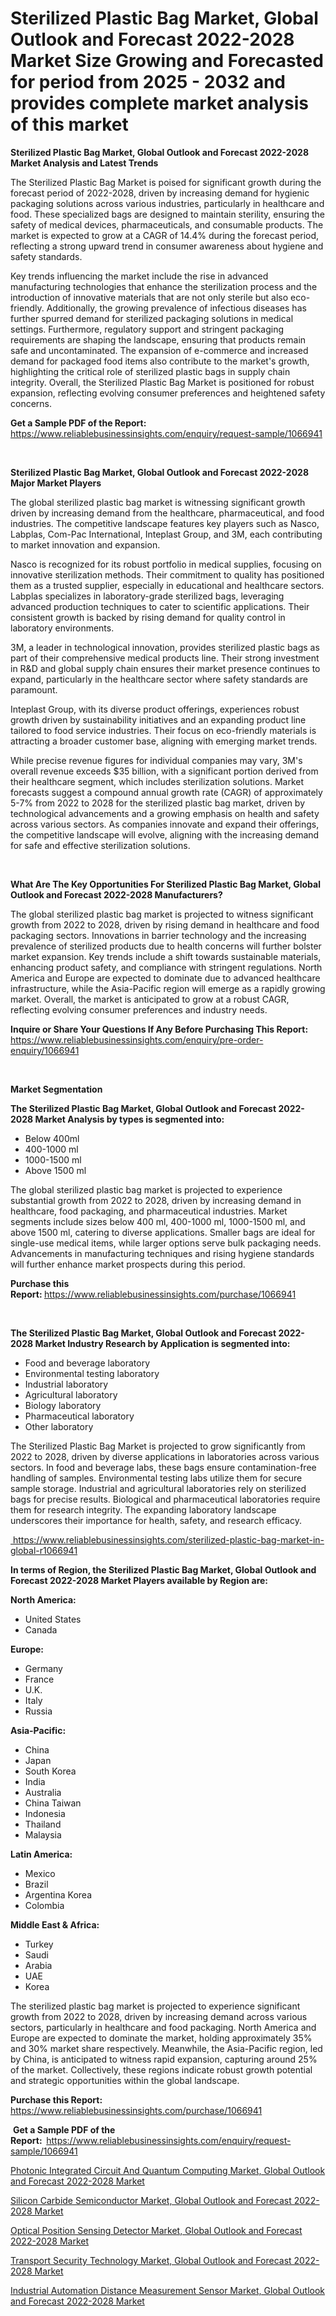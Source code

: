 <p><h1>Sterilized Plastic Bag Market, Global Outlook and Forecast 2022-2028 Market Size Growing and Forecasted for period from 2025 - 2032 and provides complete market analysis of this market</h1></p><p><strong>Sterilized Plastic Bag Market, Global Outlook and Forecast 2022-2028 Market Analysis and Latest Trends</strong></p>
<p><p>The Sterilized Plastic Bag Market is poised for significant growth during the forecast period of 2022-2028, driven by increasing demand for hygienic packaging solutions across various industries, particularly in healthcare and food. These specialized bags are designed to maintain sterility, ensuring the safety of medical devices, pharmaceuticals, and consumable products. The market is expected to grow at a CAGR of 14.4% during the forecast period, reflecting a strong upward trend in consumer awareness about hygiene and safety standards.</p><p>Key trends influencing the market include the rise in advanced manufacturing technologies that enhance the sterilization process and the introduction of innovative materials that are not only sterile but also eco-friendly. Additionally, the growing prevalence of infectious diseases has further spurred demand for sterilized packaging solutions in medical settings. Furthermore, regulatory support and stringent packaging requirements are shaping the landscape, ensuring that products remain safe and uncontaminated. The expansion of e-commerce and increased demand for packaged food items also contribute to the market's growth, highlighting the critical role of sterilized plastic bags in supply chain integrity. Overall, the Sterilized Plastic Bag Market is positioned for robust expansion, reflecting evolving consumer preferences and heightened safety concerns.</p></p>
<p><strong>Get a Sample PDF of the Report:&nbsp;</strong> <a href="https://www.reliablebusinessinsights.com/enquiry/request-sample/1066941?utm_campaign=1877&utm_medium=2&utm_source=Github&utm_content=ia&utm_term=21032025&utm_id=sterilized-plastic-bag-market-global-outlook-and-forecast-2022-2028">https://www.reliablebusinessinsights.com/enquiry/request-sample/1066941</a></p>
<p>&nbsp;</p>
<p><strong>Sterilized Plastic Bag Market, Global Outlook and Forecast 2022-2028 Major Market Players</strong></p>
<p><p>The global sterilized plastic bag market is witnessing significant growth driven by increasing demand from the healthcare, pharmaceutical, and food industries. The competitive landscape features key players such as Nasco, Labplas, Com-Pac International, Inteplast Group, and 3M, each contributing to market innovation and expansion.</p><p>Nasco is recognized for its robust portfolio in medical supplies, focusing on innovative sterilization methods. Their commitment to quality has positioned them as a trusted supplier, especially in educational and healthcare sectors. Labplas specializes in laboratory-grade sterilized bags, leveraging advanced production techniques to cater to scientific applications. Their consistent growth is backed by rising demand for quality control in laboratory environments.</p><p>3M, a leader in technological innovation, provides sterilized plastic bags as part of their comprehensive medical products line. Their strong investment in R&D and global supply chain ensures their market presence continues to expand, particularly in the healthcare sector where safety standards are paramount.</p><p>Inteplast Group, with its diverse product offerings, experiences robust growth driven by sustainability initiatives and an expanding product line tailored to food service industries. Their focus on eco-friendly materials is attracting a broader customer base, aligning with emerging market trends.</p><p>While precise revenue figures for individual companies may vary, 3M's overall revenue exceeds $35 billion, with a significant portion derived from their healthcare segment, which includes sterilization solutions. Market forecasts suggest a compound annual growth rate (CAGR) of approximately 5-7% from 2022 to 2028 for the sterilized plastic bag market, driven by technological advancements and a growing emphasis on health and safety across various sectors. As companies innovate and expand their offerings, the competitive landscape will evolve, aligning with the increasing demand for safe and effective sterilization solutions.</p></p>
<p>&nbsp;</p>
<p><strong>What Are The Key Opportunities For Sterilized Plastic Bag Market, Global Outlook and Forecast 2022-2028 Manufacturers?</strong></p>
<p><p>The global sterilized plastic bag market is projected to witness significant growth from 2022 to 2028, driven by rising demand in healthcare and food packaging sectors. Innovations in barrier technology and the increasing prevalence of sterilized products due to health concerns will further bolster market expansion. Key trends include a shift towards sustainable materials, enhancing product safety, and compliance with stringent regulations. North America and Europe are expected to dominate due to advanced healthcare infrastructure, while the Asia-Pacific region will emerge as a rapidly growing market. Overall, the market is anticipated to grow at a robust CAGR, reflecting evolving consumer preferences and industry needs.</p></p>
<p><strong>Inquire or Share Your Questions If Any Before Purchasing This Report:</strong> <a href="https://www.reliablebusinessinsights.com/enquiry/pre-order-enquiry/1066941?utm_campaign=1877&utm_medium=2&utm_source=Github&utm_content=ia&utm_term=21032025&utm_id=sterilized-plastic-bag-market-global-outlook-and-forecast-2022-2028">https://www.reliablebusinessinsights.com/enquiry/pre-order-enquiry/1066941</a></p>
<p>&nbsp;</p>
<p><strong>Market Segmentation</strong></p>
<p><strong>The Sterilized Plastic Bag Market, Global Outlook and Forecast 2022-2028 Market Analysis by types is segmented into:</strong></p>
<p><ul><li>Below 400ml</li><li>400-1000 ml</li><li>1000-1500 ml</li><li>Above 1500 ml</li></ul></p>
<p><p>The global sterilized plastic bag market is projected to experience substantial growth from 2022 to 2028, driven by increasing demand in healthcare, food packaging, and pharmaceutical industries. Market segments include sizes below 400 ml, 400-1000 ml, 1000-1500 ml, and above 1500 ml, catering to diverse applications. Smaller bags are ideal for single-use medical items, while larger options serve bulk packaging needs. Advancements in manufacturing techniques and rising hygiene standards will further enhance market prospects during this period.</p></p>
<p><strong>Purchase this Report:&nbsp;</strong><a href="https://www.reliablebusinessinsights.com/purchase/1066941?utm_campaign=1877&utm_medium=2&utm_source=Github&utm_content=ia&utm_term=21032025&utm_id=sterilized-plastic-bag-market-global-outlook-and-forecast-2022-2028">https://www.reliablebusinessinsights.com/purchase/1066941</a></p>
<p>&nbsp;</p>
<p><strong>The Sterilized Plastic Bag Market, Global Outlook and Forecast 2022-2028 Market Industry Research by Application is segmented into:</strong></p>
<p><ul><li>Food and beverage laboratory</li><li>Environmental testing laboratory</li><li>Industrial laboratory</li><li>Agricultural laboratory</li><li>Biology laboratory</li><li>Pharmaceutical laboratory</li><li>Other laboratory</li></ul></p>
<p><p>The Sterilized Plastic Bag Market is projected to grow significantly from 2022 to 2028, driven by diverse applications in laboratories across various sectors. In food and beverage labs, these bags ensure contamination-free handling of samples. Environmental testing labs utilize them for secure sample storage. Industrial and agricultural laboratories rely on sterilized bags for precise results. Biological and pharmaceutical laboratories require them for research integrity. The expanding laboratory landscape underscores their importance for health, safety, and research efficacy.</p></p>
<p><a href="https://www.reliablebusinessinsights.com/sterilized-plastic-bag-market-in-global-r1066941?utm_campaign=1877&utm_medium=2&utm_source=Github&utm_content=ia&utm_term=21032025&utm_id=sterilized-plastic-bag-market-global-outlook-and-forecast-2022-2028">&nbsp;https://www.reliablebusinessinsights.com/sterilized-plastic-bag-market-in-global-r1066941</a></p>
<p><strong>In terms of Region, the Sterilized Plastic Bag Market, Global Outlook and Forecast 2022-2028 Market Players available by Region are:</strong></p>
<p>
    <p> <strong> North America: </strong>
        <ul>
            <li>United States</li>
            <li>Canada</li>
        </ul>
        </p> 
    <p> <strong> Europe: </strong>
        <ul>
            <li>Germany</li>
            <li>France</li>
            <li>U.K.</li>
            <li>Italy</li>
            <li>Russia</li>
        </ul>
        </p> 
    <p> <strong> Asia-Pacific: </strong>
        <ul>
            <li>China</li>
            <li>Japan</li>
            <li>South Korea</li>
            <li>India</li>
            <li>Australia</li>
            <li>China Taiwan</li>
            <li>Indonesia</li>
            <li>Thailand</li>
            <li>Malaysia</li>
        </ul>
        </p> 
    <p> <strong> Latin America: </strong>
        <ul>
            <li>Mexico</li>
            <li>Brazil</li>
            <li>Argentina Korea</li>
            <li>Colombia</li>
        </ul>
        </p> 
    <p> <strong> Middle East & Africa: </strong>
        <ul>
            <li>Turkey</li>
            <li>Saudi</li>
            <li>Arabia</li>
            <li>UAE</li>
            <li>Korea</li>
        </ul>
    </p>
    </p>
<p><p>The sterilized plastic bag market is projected to experience significant growth from 2022 to 2028, driven by increasing demand across various sectors, particularly in healthcare and food packaging. North America and Europe are expected to dominate the market, holding approximately 35% and 30% market share respectively. Meanwhile, the Asia-Pacific region, led by China, is anticipated to witness rapid expansion, capturing around 25% of the market. Collectively, these regions indicate robust growth potential and strategic opportunities within the global landscape.</p></p>
<p><strong>Purchase this Report: </strong><a href="https://www.reliablebusinessinsights.com/purchase/1066941?utm_campaign=1877&utm_medium=2&utm_source=Github&utm_content=ia&utm_term=21032025&utm_id=sterilized-plastic-bag-market-global-outlook-and-forecast-2022-2028">https://www.reliablebusinessinsights.com/purchase/1066941</a></p>
<p>&nbsp;<strong>Get a Sample PDF of the Report:&nbsp;&nbsp;</strong><a href="https://www.reliablebusinessinsights.com/enquiry/request-sample/1066941?utm_campaign=1877&utm_medium=2&utm_source=Github&utm_content=ia&utm_term=21032025&utm_id=sterilized-plastic-bag-market-global-outlook-and-forecast-2022-2028">https://www.reliablebusinessinsights.com/enquiry/request-sample/1066941</a></p>
<p><strong></strong></p>
<p><p><a href="https://github.com/stuwinawisa/Market-Research-Report-List-1/blob/main/photonic-integrated-circuit-and-quantum-computing-market-global-outlook-and-forecast-2022-2028-market.md?utm_campaign=1877&utm_medium=2&utm_source=Github&utm_content=ia&utm_term=21032025&utm_id=sterilized-plastic-bag-market-global-outlook-and-forecast-2022-2028">Photonic Integrated Circuit And Quantum Computing Market, Global Outlook and Forecast 2022-2028 Market</a></p><p><a href="https://github.com/phillpfantis/Market-Research-Report-List-1/blob/main/silicon-carbide-semiconductor-market-global-outlook-and-forecast-2022-2028-market.md?utm_campaign=1877&utm_medium=2&utm_source=Github&utm_content=ia&utm_term=21032025&utm_id=sterilized-plastic-bag-market-global-outlook-and-forecast-2022-2028">Silicon Carbide Semiconductor Market, Global Outlook and Forecast 2022-2028 Market</a></p><p><a href="https://github.com/awwqamet/Market-Research-Report-List-1/blob/main/optical-position-sensing-detector-market-global-outlook-and-forecast-2022-2028-market.md?utm_campaign=1877&utm_medium=2&utm_source=Github&utm_content=ia&utm_term=21032025&utm_id=sterilized-plastic-bag-market-global-outlook-and-forecast-2022-2028">Optical Position Sensing Detector Market, Global Outlook and Forecast 2022-2028 Market</a></p><p><a href="https://github.com/asoauoldag3n/Market-Research-Report-List-1/blob/main/transport-security-technology-market-global-outlook-and-forecast-2022-2028-market.md?utm_campaign=1877&utm_medium=2&utm_source=Github&utm_content=ia&utm_term=21032025&utm_id=sterilized-plastic-bag-market-global-outlook-and-forecast-2022-2028">Transport Security Technology Market, Global Outlook and Forecast 2022-2028 Market</a></p><p><a href="https://github.com/marcayaminig/Market-Research-Report-List-1/blob/main/industrial-automation-distance-measurement-sensor-market-global-outlook-and-forecast-2022-2028-market.md?utm_campaign=1877&utm_medium=2&utm_source=Github&utm_content=ia&utm_term=21032025&utm_id=sterilized-plastic-bag-market-global-outlook-and-forecast-2022-2028">Industrial Automation Distance Measurement Sensor Market, Global Outlook and Forecast 2022-2028 Market</a></p></p>